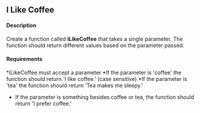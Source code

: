 ## I Like Coffee

#### Description
Create a function called **iLikeCoffee** that takes a single parameter. The function should return different values based on the parameter passed.

#### Requirements
*iLikeCoffee must accept a parameter
*If the parameter is 'coffee' the function should return 'I like coffee.' (case sensitive)
*If the parameter is 'tea' the function should return 'Tea makes me sleepy.'
* If the parameter is something besides coffee or tea, the function should return 'I prefer coffee.'
